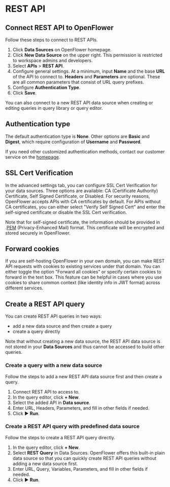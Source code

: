 # REST API

## Connect REST API to OpenFlower

Follow these steps to connect to REST APIs.

1. Click **Data Sources** on OpenFlower homepage.
2. Click **New Data Source** on the upper right. This permission is restricted to workspace admins and developers.
3. Select **APIs** > **REST API**.
4. Configure general settings. At a minimum, input **Name** and the base **URL** of the API to connect to. **Headers** and **Parameters** are optional. These are all common parameters that consist of URL query prefixes.
5. Configure **Authentication Type**.
6. Click **Save**.

You can also connect to a new REST API data source when creating or editing queries in query library or query editor.

## Authentication type

The default authentication type is **None**. Other options are **Basic** and **Digest**, which require configuration of **Username** and **Password**.

If you need other customized authentication methods, contact our customer service on the [homepage](https://prod-us1.openflower.org).

## SSL Cert Verification

In the advanced settings tab, you can configure SSL Cert Verification for your data sources. Three options are available: CA (Certificate Authority) Certificate, Self Signed Certificate, or Disabled. For security reasons, OpenFlower accepts APIs with CA certificates by default. For APIs without CA certificates, you can either select "Verify Self Signed Cert" and enter the self-signed certificate or disable the SSL Cert verification.

Note that for self-signed certificate, the information should be provided in .[PEM](https://en.wikipedia.org/wiki/Privacy-Enhanced\_Mail) (Privacy-Enhanced Mail) format. This certificate will be encrypted and stored securely in OpenFlower.

## Forward cookies

If you are self-hosting OpenFlower in your own domain, you can make REST API requests with cookies to existing services under that domain. You can either toggle the option "Forward all cookies" or specify certain cookies to forward in the text box. This feature can be helpful in cases where you use cookies to share common context (like identity info in JWT format) across different services.

## Create a REST API query

You can create REST API queries in two ways:

* add a new data source and then create a query
* create a query directly

Note that without creating a new data source, the REST API data source is not stored in your **Data Sources** and thus cannot be accessed to build other queries.

### Create a query with a new data source

Follow the steps to add a new REST API data source first and then create a query.

1. Connect REST API to access to.
2. In the query editor, click **+ New**.
3. Select the added API in **Data source**.
4. Enter URL, Headers, Parameters, and fill in other fields if needed.
5. Click ▶ **Run**.

### Create a REST API query with predefined data source

Follow the steps to create a REST API query directly.

1. In the query editor, click **+ New**.
2. Select **REST Query** in Data Sources. OpenFlower offers this built-in plain data source so that you can quickly create REST API queries without adding a new data source first.
3. Enter URL, Query, Variables, Parameters, and fill in other fields if needed.
4. Click ▶ **Run**.
